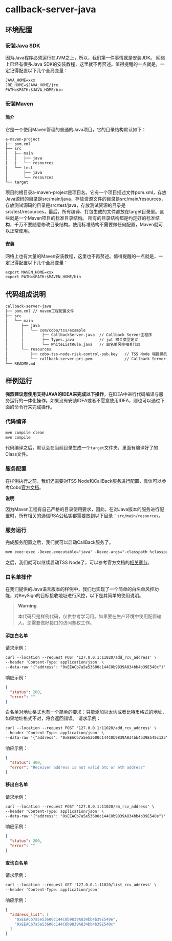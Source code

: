 # callback-server-java

## 环境配置
### 安装Java SDK
因为Java程序必须运行在JVM之上，所以，我们第一件事情就是安装JDK。
网络上已经有很多Java SDK的安装教程，这里就不再赘述。值得提醒的一点就是，一定记得配置以下几个全局变量：
```markdown
JAVA_HOME=xxx
JRE_HOME=$JAVA_HOME/jre
PATH=$PATH:$JAVA_HOME/bin
```
### 安装Maven
#### 简介
它是一个使用Maven管理的普通的Java项目，它的目录结构默认如下：
```markdown
a-maven-project
├── pom.xml
├── src
│   ├── main
│   │   ├── java
│   │   └── resources
│   └── test
│       ├── java
│       └── resources
└── target
```
项目的根目录a-maven-project是项目名，它有一个项目描述文件pom.xml，存放Java源码的目录是src/main/java，存放资源文件的目录是src/main/resources，存放测试源码的目录是src/test/java，存放测试资源的目录是src/test/resources，最后，所有编译、打包生成的文件都放在target目录里。这些就是一个Maven项目的标准目录结构。
所有的目录结构都是约定好的标准结构，千万不要随意修改目录结构。使用标准结构不需要做任何配置，Maven就可以正常使用。
#### 安装
网络上也有大量的Maven安装教程，这里也不再赘述。值得提醒的一点就是，一定记得配置以下几个全局变量：
```markdown
export MAVEN_HOME=xxx
export PATH=$PATH:$MAVEN_HOME/bin
```

## 代码组成说明
```markdown
callback-server-java
├── pom.xml // maven工程配置文件
├── src
│   └── main
│      ├── java
│      │   └── com/cobo/tss/example
│      │        ├── CallbackServer.java  // Callback Server主程序
│      │        ├── Types.java           // jwt 相关类型定义
│      │        └── WhiteListRule.java   // 白名单风控相关代码
│      └── resources
│          ├── cobo-tss-node-risk-control-pub.key   // TSS Node 端提供的 RSA 公钥
│          └── callback-server-pri.pem              // Callback Server 端生成的 RSA 私钥
└── README.md
```

## 样例运行
<B>强烈建议您使用支持JAVA的IDEA来完成以下操作</B>，在IDEA中进行代码编译与服务运行的一体化操作。如果没有安装IDEA或者不愿意使用IDEA，则也可以通过下面的命令行来完成操作。
### 代码编译
```markdown
mvn compile clean
mvn compile
```
代码编译之后，默认会在当前目录生成一个`target`文件夹，里面有编译好了的Class文件。

### 服务配置
在样例执行之前，我们还需要对TSS Node和CallBack服务进行配置，具体可以参考Cobo[官方文档](https://docs.google.com/document/d/1ifQMVqCSyc129OGq7AKo7t5QBBkkAeu9svLfX4lKPhI/edit#heading=h.zh8q167fpjo3)。

<B>说明</B>

因为Maven工程有自己严格的目录使用要求，因此，在对Java版本的服务进行配置时，所有相关的通信RSA公私钥都需要放到以下目录：`src/main/resources`。
### 服务运行
完成服务配置之后，我们就可以启动CallBack服务了。
```markdown
mvn exec:exec -Dexec.executable="java" -Dexec.args="-classpath %classpath com.cobo.tss.example.CallbackServer"
```
之后，我们就可以继续启动TSS Node了，可以参考官方文档的[相关章节](https://docs.google.com/document/d/1ifQMVqCSyc129OGq7AKo7t5QBBkkAeu9svLfX4lKPhI/edit#heading=h.3shma34oqi61)。

### 白名单操作
在我们提供的Java语言版本的样例中，我们也实现了一个简单的白名单风控功能，对KeySign的目标接收地址进行风控，以下是其简单的使用说明。
> **Warning**
>
> 本代码只是样例代码，仅供参考学习用。如果要在生产环境中使用配置输入，您需要做好接口的访问鉴权工作。
>
#### 添加白名单
请求示例：
```markdown
curl --location --request POST '127.0.0.1:11020/add_rcv_address' \
--header 'Content-Type: application/json' \
--data-raw '{"address": "0xEEACb7a5e53600c144C0b9839A834bb4b39E540c"}'
```
响应示例：
```json
{
  "status": 200,
  "error": ""
}
```
白名单对地址格式也有一个简单的要求：只能添加以太坊或者比特币格式的地址，如果地址格式不对，将会返回错误。
请求示例：
```markdown
curl --location --request POST '127.0.0.1:11020/add_rcv_address' \
--header 'Content-Type: application/json' \
--data-raw '{"address": "0xEEACb7a5e53600c144C0b9839A834bb4b39E540c123"}'
```
响应示例：
```json
{
  "status": 400,
  "error": "Receiver address is not valid btc or eth address"
}
```
#### 移出白名单
请求示例：
```markdown
curl --location --request POST '127.0.0.1:11020/rm_rcv_address' \
--header 'Content-Type: application/json' \
--data-raw '{"address": "0xEEACb7a5e53600c144C0b9839A834bb4b39E540e"}'
```
响应示例：
```json
{
  "status": 200,
  "error": ""
}
```
#### 查询白名单
请求示例：
```markdown
curl --location --request GET '127.0.0.1:11020/list_rcv_address' \
--header 'Content-Type: application/json'
```
响应示例：
```json
{
  "address_list": [
    "0xEEACb7a5e53600c144C0b9839A834bb4b39E540e",
    "0xEEACb7a5e53600c144C0b9839A834bb4b39E540c"
  ]
}
```
